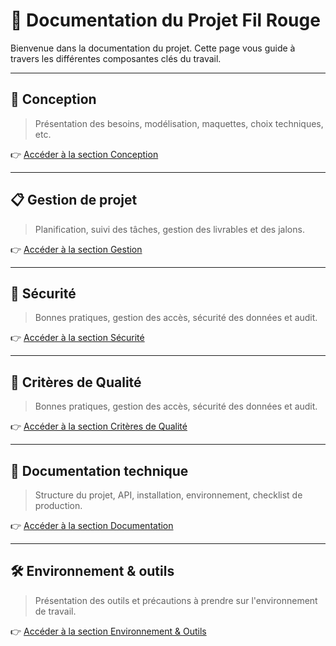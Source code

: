 # 📘 Documentation du Projet Fil Rouge

Bienvenue dans la documentation du projet. Cette page vous guide à travers les différentes composantes clés du travail.

---

## 🧠 Conception

> Présentation des besoins, modélisation, maquettes, choix techniques, etc.

👉 [Accéder à la section Conception](conception/index.md)

---

## 📋 Gestion de projet

> Planification, suivi des tâches, gestion des livrables et des jalons.

👉 [Accéder à la section Gestion](gestion/index.md)

---

## 🔐 Sécurité

> Bonnes pratiques, gestion des accès, sécurité des données et audit.

👉 [Accéder à la section Sécurité](securite/index.md)

---

## 🌟 Critères de Qualité

> Bonnes pratiques, gestion des accès, sécurité des données et audit.

👉 [Accéder à la section Critères de Qualité](qualite/index.md)

---

## 📄 Documentation technique

> Structure du projet, API, installation, environnement, checklist de production.

👉 [Accéder à la section Documentation](documentation/index.md)

---

## 🛠️ Environnement & outils

> Présentation des outils et précautions à prendre sur l'environnement de travail.

👉 [Accéder à la section Environnement & Outils](env/index.md)




